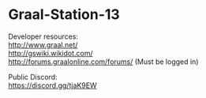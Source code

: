 # Graal-Station-13

Developer resources:  
http://www.graal.net/  
http://gswiki.wikidot.com/  
http://forums.graalonline.com/forums/ (Must be logged in)

Public Discord:  
https://discord.gg/tjaK9EW
